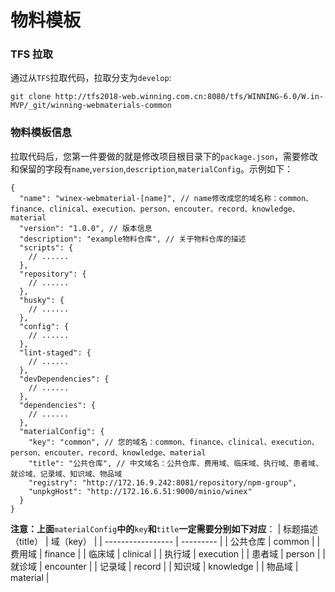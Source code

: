 # 物料模板

### TFS 拉取

通过从`TFS`拉取代码，拉取分支为`develop`:

```git
git clone http://tfs2018-web.winning.com.cn:8080/tfs/WINNING-6.0/W.in-MVP/_git/winning-webmaterials-common
```

### 物料模板信息

拉取代码后，您第一件要做的就是修改项目根目录下的`package.json`，需要修改和保留的字段有`name`,`version`,`description`,`materialConfig`。示例如下：

```git
{
  "name": "winex-webmaterial-[name]", // name修改成您的域名称：common、finance、clinical、execution、person、encouter、record、knowledge、material
  "version": "1.0.0", // 版本信息
  "description": "example物料仓库", // 关于物料仓库的描述
  "scripts": {
    // ......
  },
  "repository": {
    // ......
  },
  "husky": {
    // ......
  },
  "config": {
    // ......
  },
  "lint-staged": {
    // ......
  },
  "devDependencies": {
    // ......
  },
  "dependencies": {
    // ......
  },
  "materialConfig": {
    "key": "common", // 您的域名：common、finance、clinical、execution、person、encouter、record、knowledge、material
    "title": "公共仓库", // 中文域名：公共仓库、费用域、临床域、执行域、患者域、就诊域、记录域、知识域、物品域
    "registry": "http://172.16.9.242:8081/repository/npm-group",
    "unpkgHost": "http://172.16.6.51:9000/minio/winex"
  }
}

```

**注意：上面**`materialConfig`**中的**`key`**和**`title`**一定需要分别如下对应**：
| 标题描述（title） | 域（key） |
| ----------------- | --------- |
| 公共仓库 | common |
| 费用域 | finance |
| 临床域 | clinical |
| 执行域 | execution |
| 患者域 | person |
| 就诊域 | encounter |
| 记录域 | record |
| 知识域 | knowledge |
| 物品域 | material |

